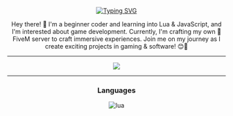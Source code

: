 <div align="center">
  
[![Typing SVG](https://readme-typing-svg.herokuapp.com?font=Fira+Code&size=30&pause=1000&color=fff&center=true&width=435&lines=rqc6)](https://git.io/typing-svg)

Hey there! :wave: I'm a beginner coder and learning into Lua & JavaScript, and I'm interested about game development. Currently, I'm crafting my own :snail: FiveM server to craft immersive experiences. Join me on my journey as I create exciting projects in gaming & software! :blush::rocket:
  
<hr /> 

<!DOCTYPE html>
<html lang="en">
<head>
    <meta charset="UTF-8">
    <meta name="viewport" content="width=device-width, initial-scale=1.0">
</head>
<body>
    <a href="https://github.com/rqc6">
        <img align="center" src="https://github-readme-stats.vercel.app/api?username=rqc6&show_icons=true&line_height=27&count_private=true&title_color=fff&text_color=000&icon_color=fff&bg_color=121212" />
    </a>
</body>
</html>

  
<hr />
  <h3 align="center">Languages</h3>
  <img alt="lua" src="https://img.shields.io/badge/Lua-2C2D72?style=for-the-badge&logo=lua&logoColor=white">
  </a>
</div>
